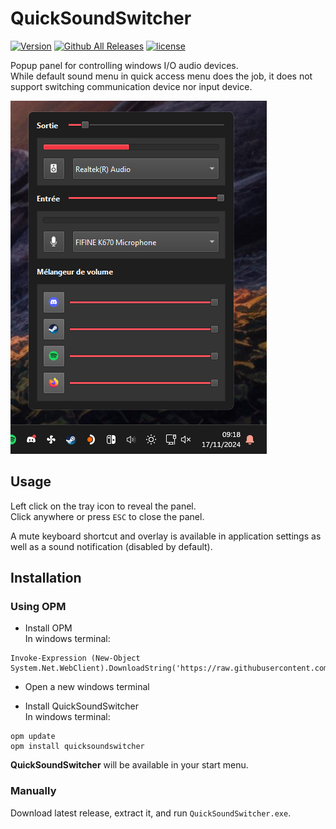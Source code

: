 # QuickSoundSwitcher

[![Version](https://img.shields.io/github/v/release/odizinne/quicksoundswitcher)]()
[![Github All Releases](https://img.shields.io/github/downloads/odizinne/quicksoundswitcher/total.svg)]()
[![license](https://img.shields.io/github/license/odizinne/quicksoundswitcher)]()

Popup panel for controlling windows I/O audio devices.  
While default sound menu in quick access menu does the job, it does not support switching communication device nor input device.

![image](.assets/screenshot.png)

## Usage

Left click on the tray icon to reveal the panel.  
Click anywhere or press `ESC` to close the panel.

A mute keyboard shortcut and overlay is available in application settings as well as a sound notification (disabled by default).

## Installation

### Using OPM

- Install OPM  
In windows terminal:
```
Invoke-Expression (New-Object System.Net.WebClient).DownloadString('https://raw.githubusercontent.com/Odizinne/opm/refs/heads/main/opm_install.ps1')
```

- Open a new windows terminal

- Install QuickSoundSwitcher  
In windows terminal:
```
opm update
opm install quicksoundswitcher
```

**QuickSoundSwitcher** will be available in your start menu.

### Manually

Download latest release, extract it, and run `QuickSoundSwitcher.exe`.


